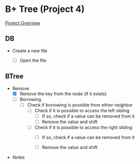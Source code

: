 # B+ Tree (Project 4)

[Project Overview](https://cs.uwlax.edu/~tgendreau/cs340/p4.pdf) 

## DB 
- Create a new file
    - [ ] Open the file


## BTree
- Remove
  - [x] Remove the key from the node (if it exists)
  - [ ] Borrowing
    - [ ] Check if borrowing is possible from either neighbor
      - [ ] Check if it is possible to access the left sibling
        - [ ] If so, check if a value can be removed from it
        - [ ] Remove the value and shift 
      - [ ] Check if it is possible to access the right sibling
        - [ ] If so, check if a value can be removed from it
        - [ ] Remove the value and shift


- Notes
  
